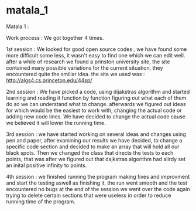 # matala_1

Matala 1 :

Work process : We got together 4 times.

1st session : We looked for good open source codes , we have found some more difficult some less, 
it wasn't easy to find one which we can edit well.
after a while of research we found a prinston university site, the site contained many possible
 variations for the current situation, they encountered quite the smiliar idea.
the site we used was : http://algs4.cs.princeton.edu/44sp/

2nd session : We have picked a code, using dijakstras algorithm and started learning and reading it 
function by function figuring out what each of them do so we can understand what to change.
afterwards we figured out ideas for which would be the easiest to work with, changing the actual code or adding new code lines.
We have decided to change the actual code cause we believed it will lower the running time.

3rd session : we have started working on several ideas and changes using pen and paper, after examining our results we have decided, 
to change a specific code section and decided to make an array that will hold all our black spots.
Then we changed the class that directs the tests to each points, that was after we figured out that dajkstras algorithm had allrdy set an inital
positive infinity to points.

4th session : we finished running the program making fixes and improvment and 
start the testing aswell as finishing it, the run went smooth and the test encountered no bugs
at the end of the session we went over the code again trying to delete certain sections 
that were useless in order to reduce running time of the program.

